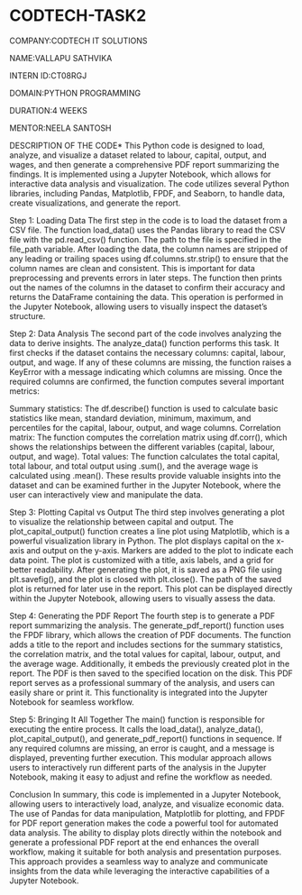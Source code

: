 # CODTECH-TASK2
COMPANY:CODTECH IT SOLUTIONS

NAME:VALLAPU SATHVIKA

INTERN ID:CT08RGJ

DOMAIN:PYTHON PROGRAMMING

DURATION:4 WEEKS

MENTOR:NEELA SANTOSH

DESCRIPTION OF THE CODE* This Python code is designed to load, analyze, and visualize a dataset related to labour, capital, output, and wages, and then generate a comprehensive PDF report summarizing the findings. It is implemented using a Jupyter Notebook, which allows for interactive data analysis and visualization. The code utilizes several Python libraries, including Pandas, Matplotlib, FPDF, and Seaborn, to handle data, create visualizations, and generate the report.

Step 1: Loading Data The first step in the code is to load the dataset from a CSV file. The function load_data() uses the Pandas library to read the CSV file with the pd.read_csv() function. The path to the file is specified in the file_path variable. After loading the data, the column names are stripped of any leading or trailing spaces using df.columns.str.strip() to ensure that the column names are clean and consistent. This is important for data preprocessing and prevents errors in later steps. The function then prints out the names of the columns in the dataset to confirm their accuracy and returns the DataFrame containing the data. This operation is performed in the Jupyter Notebook, allowing users to visually inspect the dataset’s structure.

Step 2: Data Analysis The second part of the code involves analyzing the data to derive insights. The analyze_data() function performs this task. It first checks if the dataset contains the necessary columns: capital, labour, output, and wage. If any of these columns are missing, the function raises a KeyError with a message indicating which columns are missing. Once the required columns are confirmed, the function computes several important metrics:

Summary statistics: The df.describe() function is used to calculate basic statistics like mean, standard deviation, minimum, maximum, and percentiles for the capital, labour, output, and wage columns.
Correlation matrix: The function computes the correlation matrix using df.corr(), which shows the relationships between the different variables (capital, labour, output, and wage).
Total values: The function calculates the total capital, total labour, and total output using .sum(), and the average wage is calculated using .mean().
These results provide valuable insights into the dataset and can be examined further in the Jupyter Notebook, where the user can interactively view and manipulate the data.

Step 3: Plotting Capital vs Output The third step involves generating a plot to visualize the relationship between capital and output. The plot_capital_output() function creates a line plot using Matplotlib, which is a powerful visualization library in Python. The plot displays capital on the x-axis and output on the y-axis. Markers are added to the plot to indicate each data point. The plot is customized with a title, axis labels, and a grid for better readability. After generating the plot, it is saved as a PNG file using plt.savefig(), and the plot is closed with plt.close(). The path of the saved plot is returned for later use in the report. This plot can be displayed directly within the Jupyter Notebook, allowing users to visually assess the data.

Step 4: Generating the PDF Report The fourth step is to generate a PDF report summarizing the analysis. The generate_pdf_report() function uses the FPDF library, which allows the creation of PDF documents. The function adds a title to the report and includes sections for the summary statistics, the correlation matrix, and the total values for capital, labour, output, and the average wage. Additionally, it embeds the previously created plot in the report. The PDF is then saved to the specified location on the disk. This PDF report serves as a professional summary of the analysis, and users can easily share or print it. This functionality is integrated into the Jupyter Notebook for seamless workflow.

Step 5: Bringing It All Together The main() function is responsible for executing the entire process. It calls the load_data(), analyze_data(), plot_capital_output(), and generate_pdf_report() functions in sequence. If any required columns are missing, an error is caught, and a message is displayed, preventing further execution. This modular approach allows users to interactively run different parts of the analysis in the Jupyter Notebook, making it easy to adjust and refine the workflow as needed.

Conclusion In summary, this code is implemented in a Jupyter Notebook, allowing users to interactively load, analyze, and visualize economic data. The use of Pandas for data manipulation, Matplotlib for plotting, and FPDF for PDF report generation makes the code a powerful tool for automated data analysis. The ability to display plots directly within the notebook and generate a professional PDF report at the end enhances the overall workflow, making it suitable for both analysis and presentation purposes. This approach provides a seamless way to analyze and communicate insights from the data while leveraging the interactive capabilities of a Jupyter Notebook.

